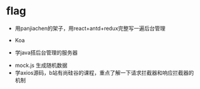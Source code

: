 # flag
* 用panjiachen的架子，用react+antd+redux完整写一遍后台管理
- Koa
* 学java搭后台管理的服务器
- mock.js 生成随机数据
- 学axios源码，b站有尚硅谷的课程，重点了解一下请求拦截器和响应拦截器的机制